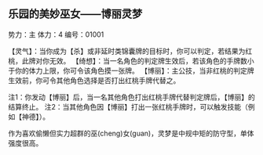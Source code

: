 
乐园的美妙巫女——博丽灵梦
---------------------

势力：主
体力：4
编号：01001

【灵气】：当你成为【杀】或非延时类锦囊牌的目标时，你可以判定，若结果为红桃，此牌对你无效。
【绮想】：当一名角色的判定牌生效后，若该角色的手牌数小于你的体力上限，你可令该角色摸一张牌。
【博丽】：主公技，当非红桃的判定牌生效前，你可令其他角色选择是否打出红桃手牌代替之。

注1：你发动【博丽】后，当一名其他角色打出红桃手牌代替判定牌后，【博丽】的结算终止。
注2：当其他角色因【博丽】打出一张红桃手牌时，可以触发技能（例如【神德】）。


作为喜欢偷懒但实力超群的巫(cheng)女(guan)，灵梦是中规中矩的防守型，单体强度很高。